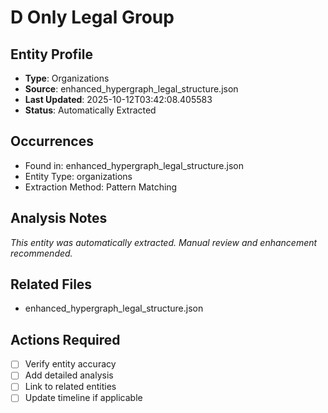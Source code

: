 # D Only Legal Group

## Entity Profile
- **Type**: Organizations
- **Source**: enhanced_hypergraph_legal_structure.json
- **Last Updated**: 2025-10-12T03:42:08.405583
- **Status**: Automatically Extracted

## Occurrences
- Found in: enhanced_hypergraph_legal_structure.json
- Entity Type: organizations
- Extraction Method: Pattern Matching

## Analysis Notes
*This entity was automatically extracted. Manual review and enhancement recommended.*

## Related Files
- enhanced_hypergraph_legal_structure.json

## Actions Required
- [ ] Verify entity accuracy
- [ ] Add detailed analysis
- [ ] Link to related entities
- [ ] Update timeline if applicable

